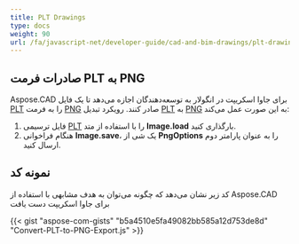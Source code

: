 ```yaml
---
title: PLT Drawings
type: docs
weight: 90
url: /fa/javascript-net/developer-guide/cad-and-bim-drawings/plt-drawings/
---
```


## **صادرات فرمت PLT به PNG**

Aspose.CAD برای جاوا اسکریپت در انگولار به توسعه‌دهندگان اجازه می‌دهد تا یک فایل [PLT](https://docs.fileformat.com/cad/plt/) را به فرمت [PNG](https://docs.fileformat.com/image/png/) صادر کنند.
رویکرد تبدیل [PLT](https://docs.fileformat.com/cad/plt/) به [PNG](https://docs.fileformat.com/image/png/) به این صورت عمل می‌کند:

1. فایل ترسیمی [PLT](https://docs.fileformat.com/cad/plt/) را با استفاده از متد **Image.load** بارگذاری کنید.
1. هنگام فراخوانی **Image.save**، یک شی از **PngOptions** را به عنوان پارامتر دوم ارسال کنید.

## نمونه کد

کد زیر نشان می‌دهد که چگونه می‌توان به هدف مشابهی با استفاده از Aspose.CAD برای جاوا اسکریپت دست یافت

{{< gist "aspose-com-gists" "b5a4510e5fa49082bb585a12d753de8d" "Convert-PLT-to-PNG-Export.js" >}}
